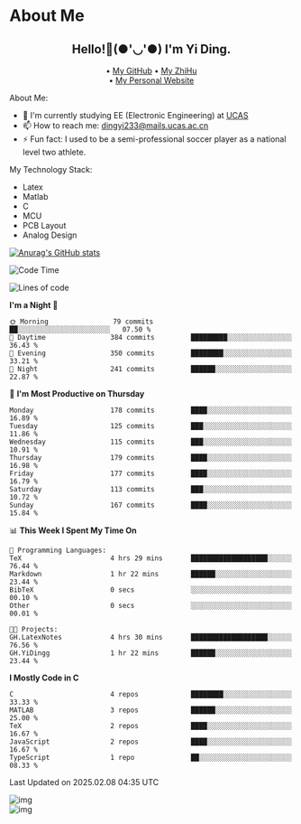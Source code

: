 # About Me

<h2 style="text-align:center;"> Hello!👋(●'◡'●) I'm Yi Ding.</h2>

<div style="text-align:center;">
  • <a href="https://github.com/YiDingg">My GitHub</a>
  • <a href="https://www.zhihu.com/people/YiDingg">My ZhiHu</a><br>
  • <a href="https://yidingg.github.io/YiDingg">My Personal Website</a><br>
</div>

About Me:
- 🔭 I'm currently studying EE (Electronic Engineering) at [UCAS](https://www.ucas.ac.cn/)
- 📫 How to reach me: dingyi233@mails.ucas.ac.cn
- ⚡ Fun fact: I used to be a semi-professional soccer player as a national level two athlete.

My Technology Stack:
- Latex
- Matlab
- C
- MCU
- PCB Layout
- Analog Design


[![Anurag's GitHub stats](https://github-readme-stats.vercel.app/api?username=YiDingg)](https://github.com/anuraghazra/github-readme-stats)

<!--START_SECTION:waka-->
![Code Time](http://img.shields.io/badge/Code%20Time-913%20hrs%2048%20mins-blue)

![Lines of code](https://img.shields.io/badge/From%20Hello%20World%20I%27ve%20Written-743.0%20thousand%20lines%20of%20code-blue)

**I'm a Night 🦉** 

```text
🌞 Morning                79 commits          ██░░░░░░░░░░░░░░░░░░░░░░░   07.50 % 
🌆 Daytime                384 commits         █████████░░░░░░░░░░░░░░░░   36.43 % 
🌃 Evening                350 commits         ████████░░░░░░░░░░░░░░░░░   33.21 % 
🌙 Night                  241 commits         ██████░░░░░░░░░░░░░░░░░░░   22.87 % 
```
📅 **I'm Most Productive on Thursday** 

```text
Monday                   178 commits         ████░░░░░░░░░░░░░░░░░░░░░   16.89 % 
Tuesday                  125 commits         ███░░░░░░░░░░░░░░░░░░░░░░   11.86 % 
Wednesday                115 commits         ███░░░░░░░░░░░░░░░░░░░░░░   10.91 % 
Thursday                 179 commits         ████░░░░░░░░░░░░░░░░░░░░░   16.98 % 
Friday                   177 commits         ████░░░░░░░░░░░░░░░░░░░░░   16.79 % 
Saturday                 113 commits         ███░░░░░░░░░░░░░░░░░░░░░░   10.72 % 
Sunday                   167 commits         ████░░░░░░░░░░░░░░░░░░░░░   15.84 % 
```


📊 **This Week I Spent My Time On** 

```text
💬 Programming Languages: 
TeX                      4 hrs 29 mins       ███████████████████░░░░░░   76.44 % 
Markdown                 1 hr 22 mins        ██████░░░░░░░░░░░░░░░░░░░   23.44 % 
BibTeX                   0 secs              ░░░░░░░░░░░░░░░░░░░░░░░░░   00.10 % 
Other                    0 secs              ░░░░░░░░░░░░░░░░░░░░░░░░░   00.01 % 

🐱‍💻 Projects: 
GH.LatexNotes            4 hrs 30 mins       ███████████████████░░░░░░   76.56 % 
GH.YiDingg               1 hr 22 mins        ██████░░░░░░░░░░░░░░░░░░░   23.44 % 
```

**I Mostly Code in C** 

```text
C                        4 repos             ████████░░░░░░░░░░░░░░░░░   33.33 % 
MATLAB                   3 repos             ██████░░░░░░░░░░░░░░░░░░░   25.00 % 
TeX                      2 repos             ████░░░░░░░░░░░░░░░░░░░░░   16.67 % 
JavaScript               2 repos             ████░░░░░░░░░░░░░░░░░░░░░   16.67 % 
TypeScript               1 repo              ██░░░░░░░░░░░░░░░░░░░░░░░   08.33 % 
```




 Last Updated on 2025.02.08 04:35 UTC
<!--END_SECTION:waka-->

<!-- Coding activity over the last year -->
<div class='center'><img src='https://wakatime.com/share/@YiDingg/260601e0-8e46-41ab-9832-d4d0ae5fd0bd.svg' alt='img'/></div>

<!-- Languages over the last year -->
<div class='center'><img src='https://wakatime.com/share/@YiDingg/99546fa3-4cc3-4808-ab6e-13f38e27aba1.svg' alt='img'/></div>
